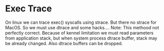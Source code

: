 Exec Trace
==========

On linux we can trace exec() syscalls using strace. But there no strace for MacOS.
So we must use dtrace and some hacks....
Note: This methood not perfectly correct. Because of kennel limitation we must read parameters from application stack, but when system process dtrace buffer, stack may be already changed. Also dtrace buffers can be dropped.
